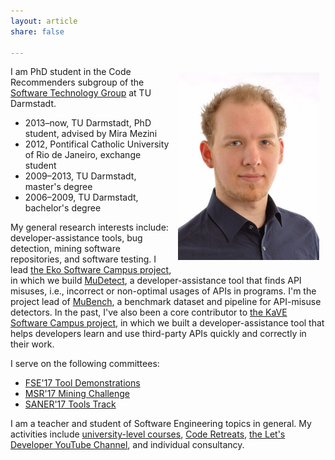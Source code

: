 ```yaml
---
layout: article
share: false

---
```


<img style="float:right; margin: 10px" src="images/portrait.jpg" alt="Portrait" width="226" height="300" />

I am PhD student in the Code Recommenders subgroup of the [Software Technology Group][1] at TU Darmstadt.

  * 2013–now, TU Darmstadt, PhD student, advised by Mira Mezini
  * 2012, Pontifical Catholic University of Rio de Janeiro, exchange student
  * 2009–2013, TU Darmstadt, master's degree
  * 2006–2009, TU Darmstadt, bachelor's degree

My general research interests include: developer-assistance tools, bug detection, mining software repositories, and software testing.
I lead [the Eko Software Campus project][2], in which we build [MuDetect][3], a developer-assistance tool that finds API misuses, i.e., incorrect or non-optimal usages of APIs in programs. I'm the project lead of [MuBench][4], a benchmark dataset and pipeline for API-misuse detectors.
In the past, I've also been a core contributor to [the KaVE Software Campus project][5], in which we built a developer-assistance tool that helps developers learn and use third-party APIs quickly and correctly in their work.

I serve on the following committees:

  * [FSE'17 Tool Demonstrations](http://esec-fse17.uni-paderborn.de/call_tooldemos.php)
  * [MSR'17 Mining Challenge](http://2017.msrconf.org/#/challenge)
  * [SANER'17 Tools Track](http://saner.aau.at/call-for-papers-tool-track/)

I am a teacher and student of Software Engineering topics in general. My activities include
[university-level courses](http://www.stg.tu-darmstadt.de/staff/sven_amann/),
[Code Retreats](http://letsdeveloper.com/2015/03/1st-darmstadter-legacy-code-retreat/),
[the Let's Developer YouTube Channel](http://youtube.com/letsdeveloper),
and individual consultancy.

 [1]: http://www.stg.tu-darmstadt.de/
 [2]: /eko/
 [3]: /eko/mudetect/
 [4]: https://github.com/stg-tud/MUBench
 [5]: http://kave.cc
